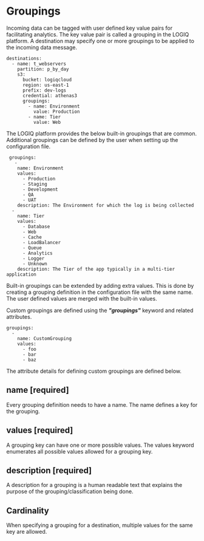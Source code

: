 # Groupings

Incoming data can be tagged with user defined key value pairs for facilitating analytics. The key value pair is called a grouping in the LOGIQ platform. A destination may specify one or more groupings to be applied to the incoming data message.

```text
destinations:
  - name: t_webservers
    partition: p_by_day
    s3:
      bucket: logiqcloud
      region: us-east-1
      prefix: dev-logs
      credential: athenas3
      groupings:
        - name: Environment
          value: Production
        - name: Tier
          value: Web
```

The LOGIQ platform provides the below built-in groupings that are common. Additional groupings can be defined by the user when setting up the configuration file.

```text
 groupings:
   -
    name: Environment
    values:
      - Production
      - Staging
      - Development
      - QA
      - UAT
    description: The Environment for which the log is being collected
  -
    name: Tier
    values:
      - Database
      - Web
      - Cache
      - LoadBalancer
      - Queue
      - Analytics
      - Logger
      - Unknown
    description: The Tier of the app typically in a multi-tier application
```

Built-in groupings can be extended by adding extra values. This is done by creating a grouping definition in the configuration file with the same name. The user defined values are merged with the built-in values.

Custom groupings are defined using the _**"groupings"**_ keyword and related attributes. 

```text
groupings:
  - 
    name: CustomGrouping
    values:
      - foo
      - bar
      - baz
```

The attribute details for defining custom groupings are defined below.

## name \[required\]

Every grouping definition needs to have a name. The name defines a key for the grouping. 

## values \[required\]

A grouping key can have one or more possible values. The values keyword enumerates all possible values allowed for a grouping key.

## description \[required\]

A description for a grouping is a human readable text that explains the purpose of the grouping/classification being done.

## Cardinality

When specifying a grouping for a destination, multiple values for the same key are allowed.


